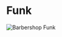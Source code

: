 # Funk

![Barbershop Funk](https://i.ytimg.com/vi/_MUFwvT5cqU/hq720.jpg?sqp=-oaymwE7CK4FEIIDSFryq4qpAy0IARUAAAAAGAElAADIQj0AgKJD8AEB-AH-CYAC0AWKAgwIABABGH8gJigsMA8=&rs=AOn4CLCsKHvGyQaUaNxHeJk5p_mfjOerOQ "Funk")
